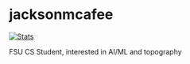 # jacksonmcafee
[![Stats](https://github-readme-stats.vercel.app/api?username=jacksonmcafee&show_icons=true&count_private=true&theme=dark)](https://github.com/jacksonmcafee)

FSU CS Student, interested in AI/ML and topography 
